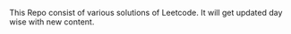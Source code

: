 This Repo consist of various solutions of Leetcode. It will get updated day wise with new content. 
